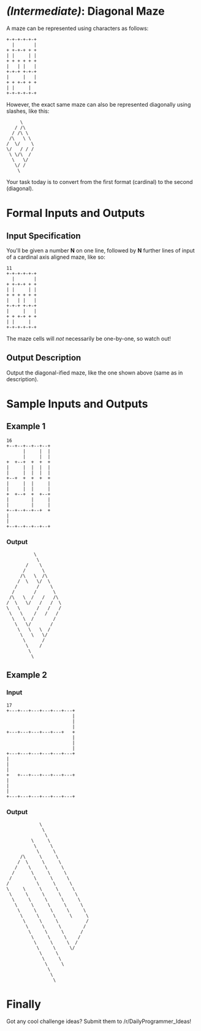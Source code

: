 # [](#IntermediateIcon) _(Intermediate)_: Diagonal Maze

A maze can be represented using characters as follows:

    +-+-+-+-+-+
      |       |
    + +-+-+ + +
    | |     | |
    + + + + + +
    |   | |   |
    +-+-+ +-+-+
    |     |   |
    + + +-+ + +
    | |     |  
    +-+-+-+-+-+

However, the exact same maze can also be represented diagonally using slashes, like this:

         \
       / /\
      / /\ \
     /\   \ \
    /  \/    \
    \/   / / /
     \ \/\  /
      \   \/
       \/ /
        \

Your task today is to convert from the first format (cardinal) to the second (diagonal).

# Formal Inputs and Outputs

## Input Specification

You'll be given a number **N** on one line, followed by **N** further lines of input of a cardinal axis aligned maze, like so:

    11
    +-+-+-+-+-+
      |       |
    + +-+-+ + +
    | |     | |
    + + + + + +
    |   | |   |
    +-+-+ +-+-+
    |     |   |
    + + +-+ + +
    | |     |  
    +-+-+-+-+-+

The maze cells will *not* necessarily be one-by-one, so watch out!

## Output Description

Output the diagonal-ified maze, like the one shown above (same as in description).

# Sample Inputs and Outputs

## Example 1

    16
	+--+--+--+--+--+
	      |     |  |
	      |     |  |
	+  +--+  +  +  +
	|     |  |  |  |
	|     |  |  |  |
	+--+  +  +  +  +
	|     |  |     |
	|     |  |     |
	+  +--+  +  +--+
	|        |     |
	|        |     |
	+--+--+--+--+  +
	|               
	|               
	+--+--+--+--+--+

### Output

              \
               \
           /    \
          /      \
         /\   \  /\
        /  \   \/  \
       /       /    \
      /       /      \
     /\   \  /   /   /\
    /  \   \/   /   /  \
    \   \      /   /   /
     \   \    /   /   /
      \   \  /       /
       \   \/       /
        \   \   \  /
         \   \   \/
          \      /
           \    /
            \   
             \
            
## Example 2

### Input
	
	17
	+---+---+---+---+---+---+
	                        |
	                        |
	                        |
	+---+---+---+---+---+   +
	                        |
	                        |
	                        |
	+---+---+---+---+---+---+
	|                        
	|                        
	|                        
	+   +---+---+---+---+---+
	|                        
	|                        
	|                        
	+---+---+---+---+---+---+
    
### Output

                \       
                 \       
                  \      
             \     \     
              \     \    
               \     \   
         /\     \     \  
        /  \     \     \ 
       /    \     \     \
      /      \     \     \       
     /        \     \     \       
    /          \     \     \      
    \     \     \     \     \     
     \     \     \     \     \    
      \     \     \     \     \   
       \     \     \     \     \  
        \     \     \     \     \ 
         \     \     \     \     \
          \     \     \          /
           \     \     \        /
            \     \     \      /
             \     \     \    /
              \     \     \  /
               \     \     \/
                \     \     
                 \     \   
                  \     \ 
                   \     
                    \   
                     \ 

# Finally

Got any cool challenge ideas? Submit them to /r/DailyProgrammer_Ideas!